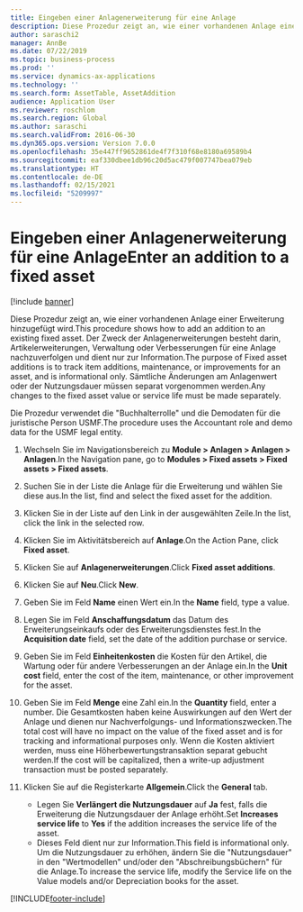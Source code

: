 ```yaml
---
title: Eingeben einer Anlagenerweiterung für eine Anlage
description: Diese Prozedur zeigt an, wie einer vorhandenen Anlage einer Erweiterung hinzugefügt wird.
author: saraschi2
manager: AnnBe
ms.date: 07/22/2019
ms.topic: business-process
ms.prod: ''
ms.service: dynamics-ax-applications
ms.technology: ''
ms.search.form: AssetTable, AssetAddition
audience: Application User
ms.reviewer: roschlom
ms.search.region: Global
ms.author: saraschi
ms.search.validFrom: 2016-06-30
ms.dyn365.ops.version: Version 7.0.0
ms.openlocfilehash: 35e447ff9652861de4f7f310f68e8180a69589b4
ms.sourcegitcommit: eaf330dbee1db96c20d5ac479f007747bea079eb
ms.translationtype: HT
ms.contentlocale: de-DE
ms.lasthandoff: 02/15/2021
ms.locfileid: "5209997"
---
```

# <a name="enter-an-addition-to-a-fixed-asset"></a><span data-ttu-id="c5a7c-103">Eingeben einer Anlagenerweiterung für eine Anlage</span><span class="sxs-lookup"><span data-stu-id="c5a7c-103">Enter an addition to a fixed asset</span></span>

[!include [banner](../../includes/banner.md)]

<span data-ttu-id="c5a7c-104">Diese Prozedur zeigt an, wie einer vorhandenen Anlage einer Erweiterung hinzugefügt wird.</span><span class="sxs-lookup"><span data-stu-id="c5a7c-104">This procedure shows how to add an addition to an existing fixed asset.</span></span> <span data-ttu-id="c5a7c-105">Der Zweck der Anlagenerweiterungen besteht darin, Artikelerweiterungen, Verwaltung oder Verbesserungen für eine Anlage nachzuverfolgen und dient nur zur Information.</span><span class="sxs-lookup"><span data-stu-id="c5a7c-105">The purpose of Fixed asset additions is to track item additions, maintenance, or improvements for an asset, and is informational only.</span></span> <span data-ttu-id="c5a7c-106">Sämtliche Änderungen am Anlagenwert oder der Nutzungsdauer müssen separat vorgenommen werden.</span><span class="sxs-lookup"><span data-stu-id="c5a7c-106">Any changes to the fixed asset value or service life must be made separately.</span></span>   

<span data-ttu-id="c5a7c-107">Die Prozedur verwendet die "Buchhalterrolle" und die Demodaten für die juristische Person USMF.</span><span class="sxs-lookup"><span data-stu-id="c5a7c-107">The procedure uses the Accountant role and demo data for the USMF legal entity.</span></span>

1. <span data-ttu-id="c5a7c-108">Wechseln Sie im Navigationsbereich zu **Module > Anlagen > Anlagen > Anlagen**.</span><span class="sxs-lookup"><span data-stu-id="c5a7c-108">In the Navigation pane, go to **Modules > Fixed assets > Fixed assets > Fixed assets**.</span></span>
2. <span data-ttu-id="c5a7c-109">Suchen Sie in der Liste die Anlage für die Erweiterung und wählen Sie diese aus.</span><span class="sxs-lookup"><span data-stu-id="c5a7c-109">In the list, find and select the fixed asset for the addition.</span></span>
3. <span data-ttu-id="c5a7c-110">Klicken Sie in der Liste auf den Link in der ausgewählten Zeile.</span><span class="sxs-lookup"><span data-stu-id="c5a7c-110">In the list, click the link in the selected row.</span></span>
4. <span data-ttu-id="c5a7c-111">Klicken Sie im Aktivitätsbereich auf **Anlage**.</span><span class="sxs-lookup"><span data-stu-id="c5a7c-111">On the Action Pane, click **Fixed asset**.</span></span>
5. <span data-ttu-id="c5a7c-112">Klicken Sie auf **Anlagenerweiterungen**.</span><span class="sxs-lookup"><span data-stu-id="c5a7c-112">Click **Fixed asset additions**.</span></span>
6. <span data-ttu-id="c5a7c-113">Klicken Sie auf **Neu**.</span><span class="sxs-lookup"><span data-stu-id="c5a7c-113">Click **New**.</span></span>
7. <span data-ttu-id="c5a7c-114">Geben Sie im Feld **Name** einen Wert ein.</span><span class="sxs-lookup"><span data-stu-id="c5a7c-114">In the **Name** field, type a value.</span></span>
8. <span data-ttu-id="c5a7c-115">Legen Sie im Feld **Anschaffungsdatum** das Datum des Erweiterungseinkaufs oder des Erweiterungsdienstes fest.</span><span class="sxs-lookup"><span data-stu-id="c5a7c-115">In the **Acquisition date** field, set the date of the addition purchase or service.</span></span>
9. <span data-ttu-id="c5a7c-116">Geben Sie im Feld **Einheitenkosten** die Kosten für den Artikel, die Wartung oder für andere Verbesserungen an der Anlage ein.</span><span class="sxs-lookup"><span data-stu-id="c5a7c-116">In the **Unit cost** field, enter the cost of the item, maintenance, or other improvement for the asset.</span></span>
10. <span data-ttu-id="c5a7c-117">Geben Sie im Feld **Menge** eine Zahl ein.</span><span class="sxs-lookup"><span data-stu-id="c5a7c-117">In the **Quantity** field, enter a number.</span></span> <span data-ttu-id="c5a7c-118">Die Gesamtkosten haben keine Auswirkungen auf den Wert der Anlage und dienen nur Nachverfolgungs- und Informationszwecken.</span><span class="sxs-lookup"><span data-stu-id="c5a7c-118">The total cost will have no impact on the value of the fixed asset and is for tracking and informational purposes only.</span></span> <span data-ttu-id="c5a7c-119">Wenn die Kosten aktiviert werden, muss eine Höherbewertungstransaktion separat gebucht werden.</span><span class="sxs-lookup"><span data-stu-id="c5a7c-119">If the cost will be capitalized, then a write-up adjustment transaction must be posted separately.</span></span>  
11. <span data-ttu-id="c5a7c-120">Klicken Sie auf die Registerkarte **Allgemein**.</span><span class="sxs-lookup"><span data-stu-id="c5a7c-120">Click the **General** tab.</span></span>

    * <span data-ttu-id="c5a7c-121">Legen Sie **Verlängert die Nutzungsdauer** auf **Ja** fest, falls die Erweiterung die Nutzungsdauer der Anlage erhöht.</span><span class="sxs-lookup"><span data-stu-id="c5a7c-121">Set **Increases service life** to **Yes** if the addition increases the service life of the asset.</span></span>  
    * <span data-ttu-id="c5a7c-122">Dieses Feld dient nur zur Information.</span><span class="sxs-lookup"><span data-stu-id="c5a7c-122">This field is informational only.</span></span> <span data-ttu-id="c5a7c-123">Um die Nutzungsdauer zu erhöhen, ändern Sie die "Nutzungsdauer" in den "Wertmodellen" und/oder den "Abschreibungsbüchern" für die Anlage.</span><span class="sxs-lookup"><span data-stu-id="c5a7c-123">To increase the service life, modify the Service life on the Value models and/or Depreciation books for the asset.</span></span>  



[!INCLUDE[footer-include](../../../includes/footer-banner.md)]